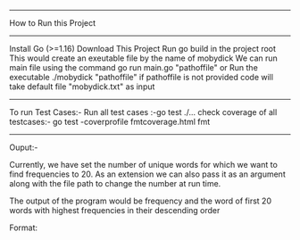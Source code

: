 ___________________________________________________________________________________________________________
How to Run this Project
___________________________________________________________________________________________________________
Install Go (>=1.16)
Download This Project
Run go build in the project root
This would create an exeutable file by the name of mobydick
We can run main file using the command go run main.go "pathoffile" or
Run the executable ./mobydick "pathoffile"
if pathoffile is not provided code will take default file "mobydick.txt" as input
___________________________________________________________________________________________________________
To run Test Cases:-
Run all test cases :-go test ./...
check coverage of all testcases:- go test -coverprofile fmtcoverage.html fmt

___________________________________________________________________________________________________________
Ouput:-

Currently, we have set the number of unique words for which we want to find frequencies to 20. As an extension we can also pass it as an argument along with the file path to change the number at run time.

The output of the program would be frequency and the word of first 20 words with highest frequencies in their descending order

Format:
<freq> <word>
